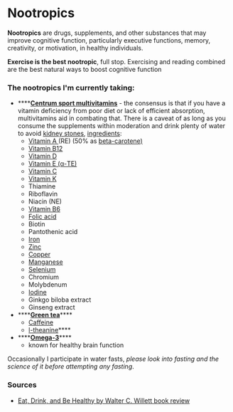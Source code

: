 # Nootropics

**Nootropics** are drugs, supplements, and other substances that may improve cognitive function, particularly executive functions, memory, creativity, or motivation, in healthy individuals.

**Exercise is the best nootropic**, full stop. Exercising and reading combined are the best natural ways to boost cognitive function

### The nootropics I'm currently taking: 

* \*\*\*\*[**Centrum sport multivitamins**](https://www.centrum.co.uk/product/centrum-performance) - the consensus is that if you have a vitamin deficiency from poor diet or lack of efficient absorption, multivitamins aid in combating that. There is a caveat of as long as you consume the supplements within moderation and drink plenty of water to avoid [kidney stones](https://blog.providence.org/archive/do-supplements-cause-kidney-stones), [ingredients](https://www.centrum.co.uk/product/centrum-performance):
  * [Vitamin A ](https://www.nhs.uk/conditions/vitamins-and-minerals/vitamin-a/)\(RE\) \(50% as [beta-carotene\)](https://www.nhs.uk/conditions/vitamins-and-minerals/others/)
  * [Vitamin B12](https://www.nhs.uk/conditions/vitamins-and-minerals/vitamin-b/)
  * [Vitamin D](https://www.nhs.uk/conditions/vitamins-and-minerals/vitamin-d/)
  * [Vitamin E \(α-TE\)](https://www.nhs.uk/conditions/vitamins-and-minerals/vitamin-e/)
  * [Vitamin C](https://www.nhs.uk/conditions/vitamins-and-minerals/vitamin-c/)
  * [Vitamin K](https://www.nhs.uk/conditions/vitamins-and-minerals/vitamin-k/)
  * Thiamine
  * Riboflavin
  * Niacin \(NE\)
  * [Vitamin B6](https://www.nhs.uk/conditions/vitamins-and-minerals/vitamin-b/)
  * [Folic acid](https://www.nhs.uk/conditions/vitamins-and-minerals/vitamin-b/)
  * Biotin
  * Pantothenic acid
  * [Iron](https://www.nhs.uk/conditions/vitamins-and-minerals/iron/)
  * [Zinc](https://www.nhs.uk/conditions/vitamins-and-minerals/others/)
  * [Copper](https://www.nhs.uk/conditions/vitamins-and-minerals/others/)
  * [Manganese](https://www.nhs.uk/conditions/vitamins-and-minerals/others/)
  * [Selenium](https://www.nhs.uk/conditions/vitamins-and-minerals/others/)
  * Chromium
  * Molybdenum
  * [Iodine](https://www.nhs.uk/conditions/vitamins-and-minerals/iodine/)
  * Ginkgo biloba extract
  * Ginseng extract
* \*\*\*\*[**Green tea**](https://www.medicalnewstoday.com/articles/269538)\*\*\*\*
  * [Caffeine](https://www.health.harvard.edu/staying-healthy/coffee-more-links-to-health-than-harm)
  * [l-theanine](https://www.medicalnewstoday.com/articles/324120#benefits)\*\*\*\*
* \*\*\*\*[**Omega-3**](https://www.hsph.harvard.edu/nutritionsource/what-should-you-eat/fats-and-cholesterol/types-of-fat/omega-3-fats/)\*\*\*\*
  * known for healthy brain function

Occasionally I participate in water fasts, _please look into fasting and the science of it before attempting any fasting_.

### Sources

* [Eat, Drink, and Be Healthy by Walter C. Willett book review](http://www.futurecasts.com/book%20review%204-11.htm)

